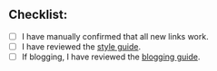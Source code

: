 ## Checklist:

- [ ] I have manually confirmed that all new links work.
- [ ] I have reviewed the [style guide](../STYLE-GUIDE.md).
- [ ] If blogging, I have reviewed the [blogging guide](../BLOGGING.md).
